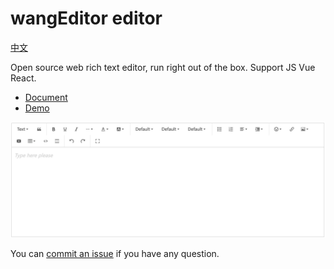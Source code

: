 # wangEditor editor

[中文](./README.md)

Open source web rich text editor, run right out of the box. Support JS Vue React.

- [Document](https://www.wangeditor.com/en/)
- [Demo](https://www.wangeditor.com/demo/?lang=en)

![](../../docs/images/editor-en.png)

You can [commit an issue]((https://github.com/wangeditor-team/wangEditor-v5/issues)) if you have any question.
